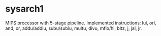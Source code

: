 # sysarch1
MIPS processor with 5-stage pipeline. 
Implemented instructions: 
lui, ori, and, or, addu/addiu, subu/subiu, multu, divu, mflo/hi, bltz, j, jal, jr.
